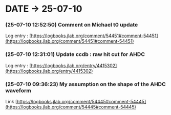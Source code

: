 # DATE → 25-07-10

### (25-07-10 12:52:50) Comment on Michael t0 update 
Log entry : [https://logbooks.jlab.org/comment/54451#comment-54451](https://logbooks.jlab.org/comment/54451#comment-54451) 

### (25-07-10 12:31:01) Update ccdb : raw hit cut for AHDC 
Log entry : [https://logbooks.jlab.org/entry/4415302](https://logbooks.jlab.org/entry/4415302) 

### (25-07-10 09:36:23) My assumption on the shape of the AHDC waveform 
Link [https://logbooks.jlab.org/comment/54445#comment-54445](https://logbooks.jlab.org/comment/54445#comment-54445) 


